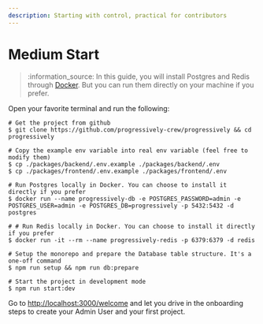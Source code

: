 ```yaml
---
description: Starting with control, practical for contributors
---
```


# Medium Start

> :information\_source: In this guide, you will install Postgres and Redis through [Docker](https://www.docker.com/). But you can run them directly on your machine if you prefer.

Open your favorite terminal and run the following:

```shell
# Get the project from github
$ git clone https://github.com/progressively-crew/progressively && cd progressively

# Copy the example env variable into real env variable (feel free to modify them)
$ cp ./packages/backend/.env.example ./packages/backend/.env
$ cp ./packages/frontend/.env.example ./packages/frontend/.env

# Run Postgres locally in Docker. You can choose to install it directly if you prefer
$ docker run --name progressively-db -e POSTGRES_PASSWORD=admin -e POSTGRES_USER=admin -e POSTGRES_DB=progressively -p 5432:5432 -d postgres

# # Run Redis locally in Docker. You can choose to install it directly if you prefer
$ docker run -it --rm --name progressively-redis -p 6379:6379 -d redis

# Setup the monorepo and prepare the Database table structure. It's a one-off command
$ npm run setup && npm run db:prepare

# Start the project in development mode
$ npm run start:dev
```

Go to [http://localhost:3000/welcome](http://localhost:3000/welcome) and let you drive in the onboarding steps to create your Admin User and your first project.
